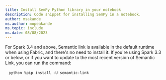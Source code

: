 ```yaml
---
title: Install SemPy Python library in your notebook
description: Code snippet for installing SemPy in a notebook.
author: msakande
ms.author: mopeakande
ms.topic: include
ms.date: 08/08/2023
---
```



For Spark 3.4 and above, Semantic link is available in the default runtime when using Fabric, and there's no need to install it. If you're using Spark 3.3 or below, or if you want to update to the most recent version of Semantic Link, you can run the command:

` ` ` python
%pip install -U semantic-link
` ` ` 
